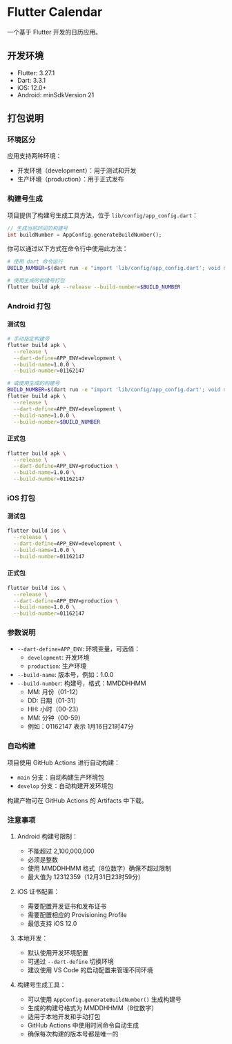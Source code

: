 # Flutter Calendar

一个基于 Flutter 开发的日历应用。

## 开发环境

- Flutter: 3.27.1
- Dart: 3.3.1
- iOS: 12.0+
- Android: minSdkVersion 21

## 打包说明

### 环境区分

应用支持两种环境：

- 开发环境（development）：用于测试和开发
- 生产环境（production）：用于正式发布

### 构建号生成

项目提供了构建号生成工具方法，位于 `lib/config/app_config.dart`：

```dart
// 生成当前时间的构建号
int buildNumber = AppConfig.generateBuildNumber();
```

你可以通过以下方式在命令行中使用此方法：

```bash
# 使用 dart 命令运行
BUILD_NUMBER=$(dart run -e "import 'lib/config/app_config.dart'; void main() => print(AppConfig.generateBuildNumber());")

# 使用生成的构建号打包
flutter build apk --release --build-number=$BUILD_NUMBER
```

### Android 打包

#### 测试包

```bash
# 手动指定构建号
flutter build apk \
  --release \
  --dart-define=APP_ENV=development \
  --build-name=1.0.0 \
  --build-number=01162147

# 或使用生成的构建号
BUILD_NUMBER=$(dart run -e "import 'lib/config/app_config.dart'; void main() => print(AppConfig.generateBuildNumber());")
flutter build apk \
  --release \
  --dart-define=APP_ENV=development \
  --build-name=1.0.0 \
  --build-number=$BUILD_NUMBER
```

#### 正式包

```bash
flutter build apk \
  --release \
  --dart-define=APP_ENV=production \
  --build-name=1.0.0 \
  --build-number=01162147
```

### iOS 打包

#### 测试包

```bash
flutter build ios \
  --release \
  --dart-define=APP_ENV=development \
  --build-name=1.0.0 \
  --build-number=01162147
```

#### 正式包

```bash
flutter build ios \
  --release \
  --dart-define=APP_ENV=production \
  --build-name=1.0.0 \
  --build-number=01162147
```

### 参数说明

- `--dart-define=APP_ENV`: 环境变量，可选值：
  - `development`: 开发环境
  - `production`: 生产环境
- `--build-name`: 版本号，例如：1.0.0
- `--build-number`: 构建号，格式：MMDDHHMM
  - MM: 月份（01-12）
  - DD: 日期（01-31）
  - HH: 小时（00-23）
  - MM: 分钟（00-59）
  - 例如：01162147 表示 1月16日21时47分

### 自动构建

项目使用 GitHub Actions 进行自动构建：

- `main` 分支：自动构建生产环境包
- `develop` 分支：自动构建开发环境包

构建产物可在 GitHub Actions 的 Artifacts 中下载。

### 注意事项

1. Android 构建号限制：
   - 不能超过 2,100,000,000
   - 必须是整数
   - 使用 MMDDHHMM 格式（8位数字）确保不超过限制
   - 最大值为 12312359（12月31日23时59分）

2. iOS 证书配置：
   - 需要配置开发证书和发布证书
   - 需要配置相应的 Provisioning Profile
   - 最低支持 iOS 12.0

3. 本地开发：
   - 默认使用开发环境配置
   - 可通过 `--dart-define` 切换环境
   - 建议使用 VS Code 的启动配置来管理不同环境

4. 构建号生成工具：
   - 可以使用 `AppConfig.generateBuildNumber()` 生成构建号
   - 生成的构建号格式为 MMDDHHMM（8位数字）
   - 适用于本地开发和手动打包
   - GitHub Actions 中使用时间命令自动生成
   - 确保每次构建的版本号都是唯一的
